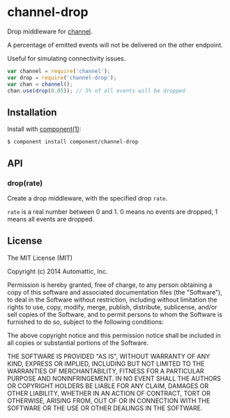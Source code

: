 # channel-drop

Drop middleware for [channel](https://github.com/component/channel).

A percentage of emitted events will not be delivered on the other endpoint.

Useful for simulating connectivity issues.

```javascript
var channel = require('channel');
var drop = require('channel-drop');
var chan = channel();
chan.use(drop(0.05)); // 5% of all events will be dropped
```

## Installation

  Install with [component(1)](http://component.io):

    $ component install component/channel-drop

## API

### drop(rate)

Create a drop middleware, with the specified drop `rate`.

`rate` is a real number between 0 and 1. 0 means no events are dropped, 1 means all events are dropped.

## License

  The MIT License (MIT)

  Copyright (c) 2014 Automattic, Inc.

  Permission is hereby granted, free of charge, to any person obtaining a copy
  of this software and associated documentation files (the "Software"), to deal
  in the Software without restriction, including without limitation the rights
  to use, copy, modify, merge, publish, distribute, sublicense, and/or sell
  copies of the Software, and to permit persons to whom the Software is
  furnished to do so, subject to the following conditions:

  The above copyright notice and this permission notice shall be included in
  all copies or substantial portions of the Software.

  THE SOFTWARE IS PROVIDED "AS IS", WITHOUT WARRANTY OF ANY KIND, EXPRESS OR
  IMPLIED, INCLUDING BUT NOT LIMITED TO THE WARRANTIES OF MERCHANTABILITY,
  FITNESS FOR A PARTICULAR PURPOSE AND NONINFRINGEMENT. IN NO EVENT SHALL THE
  AUTHORS OR COPYRIGHT HOLDERS BE LIABLE FOR ANY CLAIM, DAMAGES OR OTHER
  LIABILITY, WHETHER IN AN ACTION OF CONTRACT, TORT OR OTHERWISE, ARISING FROM,
  OUT OF OR IN CONNECTION WITH THE SOFTWARE OR THE USE OR OTHER DEALINGS IN
  THE SOFTWARE.
